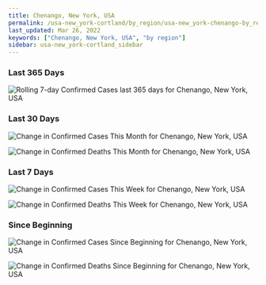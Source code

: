 ```yaml
---
title: Chenango, New York, USA
permalink: /usa-new_york-cortland/by_region/usa-new_york-chenango-by_region.html
last_updated: Mar 26, 2022
keywords: ["Chenango, New York, USA", "by region"]
sidebar: usa-new_york-cortland_sidebar
---
```


<h3>Last 365 Days</h3>

![Rolling 7-day Confirmed Cases last 365 days for Chenango, New York, USA](/covid_tracker/images/graphs/usa-new_york-chenango-weekly_totals_graph.png)

<h3>Last 30 Days</h3>

![Change in Confirmed Cases This Month for Chenango, New York, USA](/covid_tracker/images/graphs/usa-new_york-chenango-delta_confirmed-30_days_graph.png)

![Change in Confirmed Deaths This Month for Chenango, New York, USA](/covid_tracker/images/graphs/usa-new_york-chenango-delta_deaths-30_days_graph.png)

<h3>Last 7 Days</h3>

![Change in Confirmed Cases This Week for Chenango, New York, USA](/covid_tracker/images/graphs/usa-new_york-chenango-delta_confirmed-7_days_graph.png)

![Change in Confirmed Deaths This Week for Chenango, New York, USA](/covid_tracker/images/graphs/usa-new_york-chenango-delta_deaths-7_days_graph.png)

<h3>Since Beginning</h3>

![Change in Confirmed Cases Since Beginning for Chenango, New York, USA](/covid_tracker/images/graphs/usa-new_york-chenango-delta_confirmed-since_beginning_graph.png)

![Change in Confirmed Deaths Since Beginning for Chenango, New York, USA](/covid_tracker/images/graphs/usa-new_york-chenango-delta_deaths-since_beginning_graph.png)
